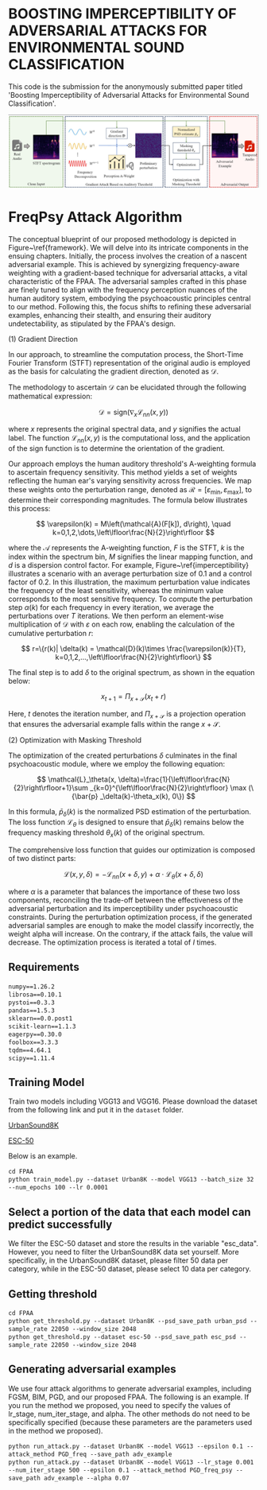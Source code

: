 # BOOSTING IMPERCEPTIBILITY OF ADVERSARIAL ATTACKS FOR ENVIRONMENTAL SOUND CLASSIFICATION

This code is the submission for the anonymously submitted paper titled 'Boosting Imperceptibility of Adversarial Attacks for Environmental Sound Classification'.


![image](https://github.com/anonymitycoder/FPAA/blob/main/framework.png)
# FreqPsy Attack Algorithm

The conceptual blueprint of our proposed methodology is depicted in Figure~\ref{framework}. We will delve into its intricate components in the ensuing chapters. Initially, the process involves the creation of a nascent adversarial example. This is achieved by synergizing frequency-aware weighting with a gradient-based technique for adversarial attacks, a vital characteristic of the FPAA. The adversarial samples crafted in this phase are finely tuned to align with the frequency perception nuances of the human auditory system, embodying the psychoacoustic principles central to our method. Following this, the focus shifts to refining these adversarial examples, enhancing their stealth, and ensuring their auditory undetectability, as stipulated by the FPAA's design.

(1) Gradient Direction

In our approach, to streamline the computation process, the Short-Time Fourier Transform (STFT) representation of the original audio is employed as the basis for calculating the gradient direction, denoted as $\mathcal{D}$.

The methodology to ascertain $\mathcal{D}$ can be elucidated through the following mathematical expression:

$$\mathcal{D} = \mathrm{sign}\left(\nabla_x \mathcal{L}_{nn}(x, y)\right)$$

where $x$ represents the original spectral data, and $y$ signifies the actual label. The function $\mathcal{L}_{nn}(x,y)$ is the computational loss, and the application of the $\mathrm{sign}$ function is to determine the orientation of the gradient.

Our approach employs the human auditory threshold's A-weighting formula to ascertain frequency sensitivity. This method yields a set of weights reflecting the human ear's varying sensitivity across frequencies. We map these weights onto the perturbation range, denoted as $\mathcal{R}=[\varepsilon_{\text{min}}, \varepsilon_{\text{max}}]$, to determine their corresponding magnitudes. The formula below illustrates this process:

$$
\varepsilon(k) = M\left(\mathcal{A}(F[k]), d\right), \quad k=0,1,2,\dots,\left\lfloor\frac{N}{2}\right\rfloor
$$

where the $\mathcal{A}$ represents the A-weighting function, $F$ is the STFT, $k$ is the index within the spectrum bin, $M$ signifies the linear mapping function, and $d$ is a dispersion control factor. For example, Figure~\ref{imperceptibility} illustrates a scenario with an average perturbation size of 0.1 and a control factor of 0.2. In this illustration, the maximum perturbation value indicates the frequency of the least sensitivity, whereas the minimum value corresponds to the most sensitive frequency. To compute the perturbation step $\alpha(k)$ for each frequency in every iteration, we average the perturbations over $T$ iterations. We then perform an element-wise multiplication of $\mathcal{D}$ with $\varepsilon$ on each row, enabling the calculation of the cumulative perturbation $r$:

$$
r=\{r(k)| \delta(k) = \mathcal{D}(k)\times \frac{\varepsilon(k)}{T}, k=0,1,2,...,\left\lfloor\frac{N}{2}\right\rfloor\}
$$

The final step is to add $\delta$ to the original spectrum, as shown in the equation below:

$$
x_{t+1}=\Pi_{x+\mathcal{S}}\left(x_{t}+r\right)
$$

Here, $t$ denotes the iteration number, and $\Pi_{x+\mathcal{S}}$ is a projection operation that ensures the adversarial example falls within the range $x+\mathcal{S}$.

(2) Optimization with Masking Threshold

The optimization of the created perturbations $\delta$ culminates in the final psychoacoustic module, where we employ the following equation:

$$
\mathcal{L}_\theta(x, \delta)=\frac{1}{\left\lfloor\frac{N}{2}\right\rfloor+1}\sum _{k=0}^{\left\lfloor\frac{N}{2}\right\rfloor} \max (\{\bar{p} _\delta(k)-\theta_x(k), 0\})
$$

In this formula, $\bar{p}_\delta(k)$ is the normalized PSD estimation of the perturbation. The loss function $\mathcal{L}_\theta$ is designed to ensure that $\bar{p}_\delta(k)$ remains below the frequency masking threshold $\theta_x(k)$ of the original spectrum.

The comprehensive loss function that guides our optimization is composed of two distinct parts:

$$
\mathcal{L}(x, y,\delta)=-\mathcal{L}_ {nn}(x+\delta, y)+\alpha \cdot  \mathcal{L} _\theta(x+\delta, \delta)
$$



where $\alpha$ is a parameter that balances the importance of these two loss components, reconciling the trade-off between the effectiveness of the adversarial perturbation and its imperceptibility under psychoacoustic constraints. During the perturbation optimization process, if the generated adversarial samples are enough to make the model classify incorrectly, the weight alpha will increase. On the contrary, if the attack fails, the value will decrease. The optimization process is iterated a total of *I* times.



## Requirements

````
numpy==1.26.2
librosa==0.10.1
pystoi==0.3.3
pandas==1.5.3
sklearn==0.0.post1
scikit-learn==1.1.3
eagerpy==0.30.0
foolbox==3.3.3
tqdm==4.64.1
scipy==1.11.4
````

## Training Model

Train two models including VGG13 and VGG16. Please download the dataset from the following link and put it in the
`dataset` folder. 

[UrbanSound8K](https://www.kaggle.com/datasets/chrisfilo/urbansound8k)

[ESC-50](https://github.com/karolpiczak/ESC-50)

Below is an example.
```
cd FPAA
python train_model.py --dataset Urban8K --model VGG13 --batch_size 32 --num_epochs 100 --lr 0.0001
```

## Select a portion of the data that each model can predict successfully

We filter the ESC-50 dataset and store the results in the variable "esc_data". However, you need to filter the UrbanSound8K data set yourself. More specifically, in the UrbanSound8K dataset, please filter 50 data per category, while in the ESC-50 dataset, please select 10 data per category.


## Getting threshold
```
cd FPAA
python get_threshold.py --dataset Urban8K --psd_save_path urban_psd --sample_rate 22050 --window_size 2048
python get_threshold.py --dataset esc-50 --psd_save_path esc_psd --sample_rate 22050 --window_size 2048
```



## Generating adversarial examples

We use four attack algorithms to generate adversarial examples, including FGSM, BIM, PGD, and our proposed FPAA. The
following is an example. If you run the method we proposed, you need to specify the values of lr_stage, num_iter_stage,
and alpha. The other methods do not need to be specifically specified (because these parameters are the parameters used
in the method we proposed).

```
python run_attack.py --dataset Urban8K --model VGG13 --epsilon 0.1 --attack_method PGD_freq --save_path adv_example
python run_attack.py --dataset Urban8K --model VGG13 --lr_stage 0.001 --num_iter_stage 500 --epsilon 0.1 --attack_method PGD_freq_psy --save_path adv_example --alpha 0.07
```
